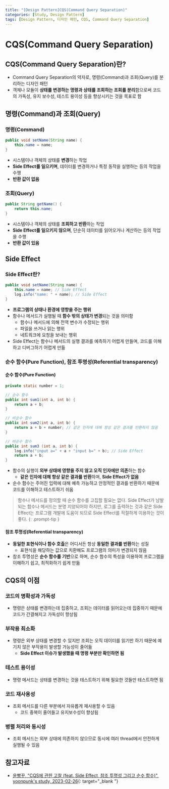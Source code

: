 ```yaml
---
title: "[Design Pattern]CQS(Command Query Separation)"
categories: [Study, Design Pattern]
tags: [Design Pattern, 디자인 패턴, CQS, Command Query Separation]
---
```


# CQS(Command Query Separation)

## CQS(Command Query Separation)란?

- Command Query Separation의 약자로, 명령(Command)과 조회(Query)를 분리하는 디자인 패턴
- 객체나 모듈이 **상태를 변경하는 명령과 상태를 조회하는 조회를 분리**함으로써 코드의 가독성, 유지 보수성, 테스트 용이성 등을 향상시키는 것을 목표로 함

## 명령(Command)과 조회(Query)

### 명령(Command)

```java
public void setName(String name) {
    this.name = name;
}
```

- 시스템이나 객체의 상태를 **변경**하는 작업
- **Side Effect를 일으키며**, 데이터를 변경하거나 특정 동작을 실행하는 등의 작업을 수행
- **반환 값이 없음**

### 조회(Query)

```java
public String getName() {
    return this.name;
}
```

- 시스템이나 객체의 상태를 **조회하고 반환**하는 작업
- **Side Effect를 일으키지 않으며**, 단순히 데이터를 읽어오거나 계산하는 등의 작업을 수행
- **반환 값이 있음**

## Side Effect

### Side Effect란?

```java
public void setName(String name) {
    this.name = name; // Side Effect
    log.info("name: " + name); // Side Effect
}
```

- **프로그램의 상태나 환경에 영향을 주는 행위**
- 함수나 메서드가 실행될 때 **함수 밖의 상태가 변경**되는 것을 의미함
	+ 함수나 메서드에 의해 전역 변수가 수정되는 행위
	+ 파일을 쓰거나 읽는 행위
	+ 네트워크에 요청을 보내는 행위
- Side Effect는 함수나 메서드의 실행 결과를 예측하기 어렵게 만들며, 코드를 이해하고 디버그하기 어렵게 만듦

### 순수 함수(Pure Function), 참조 투명성(Referential transparency)

#### 순수 함수(Pure Function)

```java
private static number = 1;

// 순수 함수
public int sum1(int a, int b) {
    return a + b;
}

// 비순수 함수
public int sum2(int a, int b) {
    return a + b + number; // 같은 인자에 대해 항상 같은 결과를 반환하지 않음
}

// 비순수 함수
public int sum3 (int a, int b) {
    log.info("input a=" + a + "input b=" + b); // Side Effect
    return a + b;
}
```

- 함수의 실행이 **외부 상태에 영향을 주지 않고 오직 인자에만 의존**하는 함수
	+ **같은 인자에 대해 항상 같은 결과를 반환**하며, **Side Effect가 없음**
- 순수 함수는 주어진 입력에 대해 예측 가능하고 안정적인 결과를 반환하기 때문에 코드를 이해하고 테스트하기 쉬움

> 함수나 메서드를 정의할 때 순수 함수를 고집할 필요는 없다. Side Effect가 남발되는 함수나 메서드는 분명 지양되어야 하지만, 로그를 출력하는 것과 같은 Side Effect는 프로그램 개발에 도움이 되므로 Side Effect를 적절하게 이용하는 것이 좋다.
{: .prompt-tip }

#### 참조 투명성(Referential transparency)

- **동일한 표현식이나 함수 호출**은 어디서든 항상 **동일한 결과를 반환**하는 성질
	+ 표현식을 해당하는 값으로 치환해도 프로그램의 의미가 변경되지 않음
- 참조 투명성은 **순수 함수를 기반**으로 하며, 순수 함수의 특성을 이용하여 프로그램을 이해하기 쉽고, 최적화하기 쉽게 만듦

## CQS의 이점

### 코드의 명확성과 가독성

- 명령은 상태를 변경하는데 집중하고, 조회는 데이터를 읽어오는데 집중하기 때문에 코드가 간결해지고 가독성이 향상됨

### 부작용 최소화

- 명령은 외부 상태를 변경할 수 있지만 조회는 오직 데이터를 읽기만 하기 때문에 예기치 않은 부작용이 발생할 가능성이 줄어듦
	+ **Side Effect 이슈가 발생했을 때 명령 부분만 확인하면 됨**

### 테스트 용이성

- 명령 메서드는 상태를 변경하는 것을 테스트하기 위해 필요한 것들만 테스트하면 됨

### 코드 재사용성

- 조회 메서드를 다른 부분에서 자유롭게 재사용할 수 있음
	+ 코드 중복이 줄어들고 유지보수성이 향상됨

### 병렬 처리와 동시성

- 조회 메서드는 외부 상태에 의존하지 않으므로 동시에 여러 thread에서 안전하게 실행될 수 있음

## 참고자료

- [윤빵꾸, "CQS에 관한 고찰 (feat. Side Effect, 참조 투명성 그리고 순수 함수)", yoonpunk's study, 2023-02-26](https://yoonpunk.tistory.com/19){: target="_blank "}
